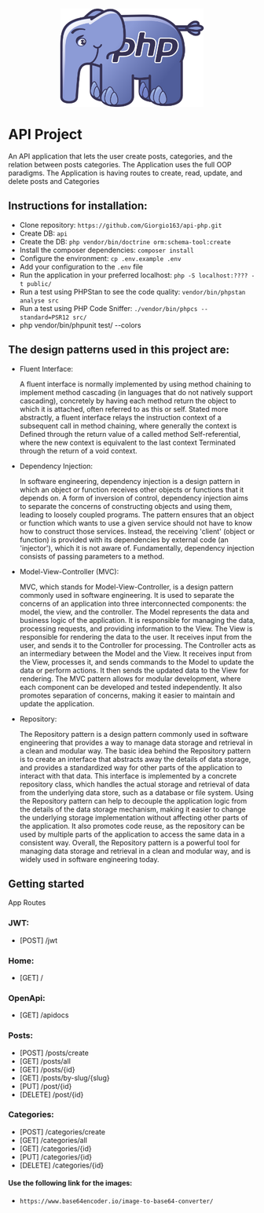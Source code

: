<p align="center">
  <img align="center" height="200" src="public/elephant.png">
</p>


# API Project 

An API application that lets the user create posts, categories, and the relation between posts categories. The Application uses the full OOP paradigms. The Application is having routes to create, read, update, and delete posts and Categories

## Instructions for installation:

- Clone repository: `https://github.com/Giorgio163/api-php.git`
- Create DB: `api`
- Create the DB: `php vendor/bin/doctrine orm:schema-tool:create`
- Install the composer dependencies: `composer install`
- Configure the environment: `cp .env.example .env`
- Add your configuration to the `.env` file
- Run the application in your preferred localhost: `php -S localhost:???? -t public/`
- Run a test using PHPStan to see the code quality: `vendor/bin/phpstan analyse src`
- Run a test using PHP Code Sniffer: `./vendor/bin/phpcs --standard=PSR12 src/`
- php vendor/bin/phpunit test/ --colors


## The design patterns used in this project are:

- Fluent Interface:

  A fluent interface is normally implemented by using method chaining to implement method cascading (in languages that do not natively support cascading), concretely by having each method return the object to which it is attached, often referred to as this or self. Stated more abstractly, a fluent interface relays the instruction context of a subsequent call in method chaining, where generally the context is
Defined through the return value of a called method
Self-referential, where the new context is equivalent to the last context
Terminated through the return of a void context.


- Dependency Injection:

  In software engineering, dependency injection is a design pattern in which an object or function receives other objects or functions that it depends on. A form of inversion of control, dependency injection aims to separate the concerns of constructing objects and using them, leading to loosely coupled programs. The pattern ensures that an object or function which wants to use a given service should not have to know how to construct those services. Instead, the receiving 'client' (object or function) is provided with its dependencies by external code (an 'injector'), which it is not aware of. Fundamentally, dependency injection consists of passing parameters to a method.


- Model-View-Controller (MVC):

  MVC, which stands for Model-View-Controller, is a design pattern commonly used in software engineering. It is used to separate the concerns of an application into three interconnected components: the model, the view, and the controller.
The Model represents the data and business logic of the application. It is responsible for managing the data, processing requests, and providing information to the View.
The View is responsible for rendering the data to the user. It receives input from the user, and sends it to the Controller for processing.
The Controller acts as an intermediary between the Model and the View. It receives input from the View, processes it, and sends commands to the Model to update the data or perform actions. It then sends the updated data to the View for rendering.
The MVC pattern allows for modular development, where each component can be developed and tested independently. It also promotes separation of concerns, making it easier to maintain and update the application.


- Repository:

  The Repository pattern is a design pattern commonly used in software engineering that provides a way to manage data storage and retrieval in a clean and modular way.
The basic idea behind the Repository pattern is to create an interface that abstracts away the details of data storage, and provides a standardized way for other parts of the application to interact with that data. This interface is implemented by a concrete repository class, which handles the actual storage and retrieval of data from the underlying data store, such as a database or file system.
Using the Repository pattern can help to decouple the application logic from the details of the data storage mechanism, making it easier to change the underlying storage implementation without affecting other parts of the application. It also promotes code reuse, as the repository can be used by multiple parts of the application to access the same data in a consistent way.
Overall, the Repository pattern is a powerful tool for managing data storage and retrieval in a clean and modular way, and is widely used in software engineering today.

## Getting started
App Routes

### JWT:

- [POST] /jwt

### Home:

- [GET] /

### OpenApi:

- [GET] /apidocs

### Posts:

- [POST] /posts/create
- [GET] /posts/all
- [GET] /posts/{id}
- [GET] /posts/by-slug/{slug}
- [PUT] /post/{id}
- [DELETE] /post/{id}

### Categories:

- [POST] /categories/create
- [GET] /categories/all
- [GET] /categories/{id}
- [PUT] /categories/{id}
- [DELETE] /categories/{id}

#### Use the following link for the images:

- `https://www.base64encoder.io/image-to-base64-converter/`